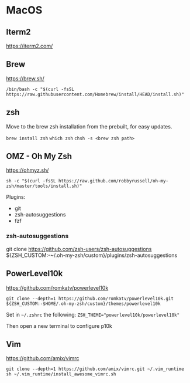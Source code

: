 # MacOS

## Iterm2
https://iterm2.com/


## Brew
https://brew.sh/

`/bin/bash -c "$(curl -fsSL https://raw.githubusercontent.com/Homebrew/install/HEAD/install.sh)"`


## zsh
Move to the brew zsh installation from the prebuilt, for easy updates.

`brew install zsh`
`which zsh`
`chsh -s <brew zsh path>`


## OMZ - Oh My Zsh
https://ohmyz.sh/

`sh -c "$(curl -fsSL https://raw.github.com/robbyrussell/oh-my-zsh/master/tools/install.sh)"`

Plugins:
* git
* zsh-autosuggestions
* fzf

### zsh-autosuggestions
git clone https://github.com/zsh-users/zsh-autosuggestions ${ZSH_CUSTOM:-~/.oh-my-zsh/custom}/plugins/zsh-autosuggestions


## PowerLevel10k
https://github.com/romkatv/powerlevel10k

`git clone --depth=1 https://github.com/romkatv/powerlevel10k.git ${ZSH_CUSTOM:-$HOME/.oh-my-zsh/custom}/themes/powerlevel10k`

Set in `~/.zshrc` the following: `ZSH_THEME="powerlevel10k/powerlevel10k"`

Then open a new terminal to configure p10k


## Vim
https://github.com/amix/vimrc

```
git clone --depth=1 https://github.com/amix/vimrc.git ~/.vim_runtime
sh ~/.vim_runtime/install_awesome_vimrc.sh
```


